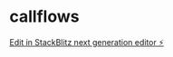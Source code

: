 # callflows

[Edit in StackBlitz next generation editor ⚡️](https://stackblitz.com/~/github.com/Timo1002/callflows)